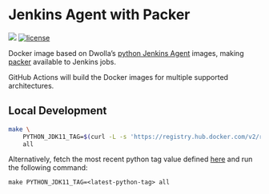 # Jenkins Agent with Packer

[![](https://images.microbadger.com/badges/image/dwolla/jenkins-agent-sbt.svg)](https://microbadger.com/images/dwolla/jenkins-agent-sbt)
[![license](https://img.shields.io/github/license/dwolla/jenkins-agent-docker-sbt.svg?style=flat-square)](https://github.com/Dwolla/jenkins-agent-docker-packer/blob/master/LICENSE)

Docker image based on Dwolla’s [python Jenkins Agent](https://github.com/Dwolla/jenkins-agent-docker-core) images, making [packer](http://scala-sbt.org) available to Jenkins jobs.

GitHub Actions will build the Docker images for multiple supported architectures.

## Local Development

```bash
make \
    PYTHON_JDK11_TAG=$(curl -L -s 'https://registry.hub.docker.com/v2/repositories/dwolla/jenkins-agent-python/tags?page_size=1024'| jq '.results[1].name') \
    all
```

Alternatively, fetch the most recent python tag value defined [here](https://hub.docker.com/r/dwolla/jenkins-agent-python/tags) and run the following command:

`make PYTHON_JDK11_TAG=<latest-python-tag> all`